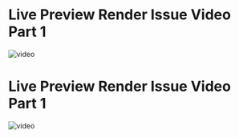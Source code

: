 # Live Preview Render Issue Video Part 1

![video](https://github.com/FelipeRearden/videos/assets/85180696/2774ebd2-526e-484b-a4c4-10e249b03229)

# Live Preview Render Issue Video Part 1

![video](https://github.com/FelipeRearden/videos/assets/85180696/ac988a93-9f9c-4c03-b5fc-68899b20b402)
